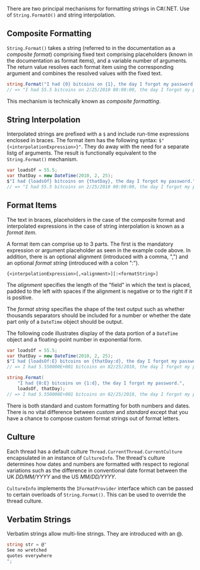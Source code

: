 There are two principal mechanisms for formatting strings in C#/.NET. Use of `String.FormatO()` and string interpolation.

## Composite Formatting

`String.Format()` takes a string (referred to in the documentation as a _composite format_) comprising fixed text comprising placeholders (known in the documentation as format items), and a variable number of arguments. The return value resolves each format item using the corresponding argument and combines the resolved values with the fixed text.

```csharp
string.Format("I had {0} bitcoins on {1}, the day I forgot my password.", 55.5, new DateTime(2010, 2, 25));
// => "I had 55.5 bitcoins on 2/25/2010 00:00:00, the day I forgot my password." - invariant culture
```

This mechanism is technically known as _composite formatting_.

## String Interpolation

Interpolated strings are prefixed with a `$` and include run-time expressions enclosed in braces. The format item has the following syntax: `$"{<interpolationExpression>}"`. They do away with the need for a separate listg of arguments. The result is functionally equivalent to the `String.Format()` mechanism.

```csharp
var loadsOf = 55.5;
var thatDay = new DateTime(2010, 2, 25);
$"I had {loadsOf} bitcoins on {thatDay}, the day I forgot my password.";
// => "I had 55.5 bitcoins on 2/25/2010 00:00:00, the day I forgot my password." - invariant culture
```

## Format Items

The text in braces, placeholders in the case of the composite format and interpolated expressions in the case of string interpolation is known as a _format item_.

A format item can comprise up to 3 parts. The first is the mandatory expression or argument placeholder as seen in the example code above. In addition, there is an optional alignment (introduced with a comma, ",") and an optional _format string_ (introduced with a colon ":").

`{<interpolationExpression>[,<alignment>][:<formatString>]`

The _alignment_ specifies the length of the "field" in which the text is placed, padded to the left with spaces if the alignment is negative or to the right if it is positive.

The _format string_ specifies the shape of the text output such as whether thousands separators should be included for a number or whether the date part only of a `DateTime` object should be output.

The following code illustrates display of the data portion of a `DateTime` object and a floating-point number in exponential form.

```csharp
var loadsOf = 55.5;
var thatDay = new DateTime(2010, 2, 25);
$"I had {loadsOf:E} bitcoins on {thatDay:d}, the day I forgot my password.";
// => I had 5.550000E+001 bitcoins on 02/25/2010, the day I forgot my password. - invariant culture

string.Format(
    "I had {0:E} bitcoins on {1:d}, the day I forgot my password.",
    loadsOf, thatDay);
// => I had 5.550000E+001 bitcoins on 02/25/2010, the day I forgot my password. - invariant culture
```

There is both standard and custom formatting for both numbers and dates. There is no vital difference between _custom_ and _standard_ except that you have a chance to compose custom format strings out of format letters.

## Culture

Each thread has a default culture `Thread.CurrentThread.CurrentCulture` encapsulated in an instance of `CultureInfo`. The thread's culture determines how dates and numbers are formatted with respect to regional variations such as the difference in conventional date format between the UK _DD/MM/YYYY_ and the US _MM/DD/YYYY_.

`CultureInfo` implements the `IFormatProvider` interface which can be passed to certain overloads of `String.Format()`. This can be used to override the thread culture.

## Verbatim Strings

Verbatim strings allow multi-line strings. They are introduced with an @.

```csharp
string str = @"
See no wretched
quotes everywhere
";
```
